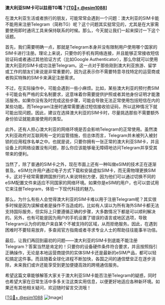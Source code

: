 **澳大利亚SIM卡可以註冊TG嗎？[[TG💪+ @esim1088](https://t.me/s/esim1088)]**

在澳大利亚生活或者旅行的朋友，可能常常会遇到一个问题：澳大利亚的SIM卡能不能用来注册Telegram（简称TG）呢？这个问题其实挺常见的，尤其是在大家需要使用即时通讯工具来保持联系的时候。那么，今天就让我们一起来探讨一下这个话题。

首先，我们需要明确一点，那就是Telegram本身并没有限制用户使用哪个国家的SIM卡进行注册。理论上来说，只要你的手机有网络连接，并且能够正常接收短信验证码或者通过其他验证方式（比如Google Authenticator），那么你就可以使用澳大利亚的SIM卡成功注册Telegram。这一点对于那些刚到澳大利亚旅游、留学或工作的朋友们来说是非常重要的，因为这表示你不需要特意寻找特定的运营商或者购买特殊的SIM卡来满足注册需求。

不过，在实际操作中，可能会遇到一些小麻烦。比如，某些澳大利亚的预付费SIM卡可能会有严格的实名制要求，这意味着你需要提供护照或者其他身份证明才能激活服务。如果你没有及时完成这些步骤，可能会导致无法正常使用包括短信在内的某些功能。而Telegram注册时通常需要通过短信接收验证码，所以这种情况下就可能出现问题。因此，建议在选择澳大利亚的SIM卡时，尽量挑选那些不需要额外身份验证就能直接使用的类型。

此外，还有人担心澳大利亚的网络环境是否会影响Telegram的正常使用。虽然澳大利亚政府对互联网有一定的监管措施，但总体而言，Telegram并未被列入被封锁的应用程序名单之中。也就是说，只要你拥有一张正常的澳大利亚SIM卡，并且设备上的网络设置没有问题，那么你应该能够毫无障碍地访问Telegram并享受其带来的便利。

当然了，除了普通的SIM卡之外，现在市面上还有一种叫做eSIM的技术正在逐渐普及。eSIM允许用户通过电子方式下载和安装虚拟SIM卡，而无需物理更换SIM卡。这对于经常需要跨国旅行的人来说特别方便，因为他们可以通过切换不同的eSIM配置文件来适应不同国家的网络环境。如果你是eSIM的用户，也可以尝试用它来注册Telegram，体验一下现代科技的魅力。

那么，为什么有些人会觉得澳大利亚的SIM卡难以用于注册Telegram呢？其实很多时候是因为误解或者是操作不当造成的。比如有人误以为所有海外SIM卡都无法支持国际服务，但实际上只要遵循正确的步骤，大多数情况下都是可以顺利解决的。另外，也有可能是因为用户的手机设置了错误的语言或地区选项，导致Telegram认为你的账户来自某个不被支持的区域，从而拒绝服务。因此，在遇到困难时不要轻易放弃，多查阅官方指南或者寻求专业人士的帮助往往能事半功倍。

最后，让我们再回到最初的问题——澳大利亚的SIM卡到底能不能注册Telegram？答案当然是肯定的！只要你的设备硬件条件符合要求，并且按照指引正确操作，无论是本地运营商提供的实体SIM卡还是最新的eSIM产品，都可以轻松搞定这件事。而且随着全球化进程不断加快，各国之间的通信壁垒正在逐步消除，未来我们或许还能享受到更加便捷高效的跨境通信服务。

希望这篇文章能够解答大家关于澳大利亚SIM卡能否注册Telegram的疑惑，同时也希望大家在日常生活中多多关注这类实用信息，以便更好地适应各种新环境。如果还有其他相关疑问，欢迎随时留言交流哦！

[[TG💪+ @esim1088](https://t.me/s/esim1088) ![Image](https://i.postimg.cc/4NQfJmqS/Snipaste-2025-05-13-00-14-12.png)]